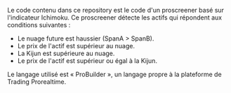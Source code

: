 
Le code contenu dans ce repository est le code d'un proscreener basé sur l'indicateur Ichimoku.
Ce proscreener détecte les actifs qui répondent aux conditions suivantes :
* Le nuage future est haussier (SpanA > SpanB).
* Le prix de l'actif est supérieur au nuage.
* La Kijun est supérieure au nuage.
* Le prix de l'actif est supérieur ou égal à la Kijun.

Le langage utilisé est « ProBuilder », un langage propre à la plateforme de Trading Prorealtime.
